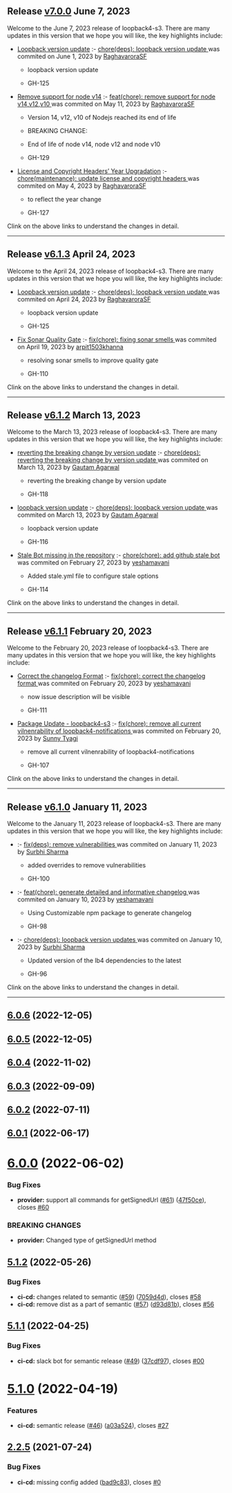 ## Release [v7.0.0](https://github.com/sourcefuse/loopback4-s3/compare/v6.1.3..v7.0.0) June 7, 2023
Welcome to the June 7, 2023 release of loopback4-s3. There are many updates in this version that we hope you will like, the key highlights include:

  - [Loopback version update](https://github.com/sourcefuse/loopback4-s3/issues/125) :- [chore(deps): loopback version update ](https://github.com/sourcefuse/loopback4-s3/commit/e8262c636adaff0f2b5da08f69fd76bf64836b6a) was commited on June 1, 2023 by [RaghavaroraSF](mailto:97958393+RaghavaroraSF@users.noreply.github.com)
    
      - loopback version update
      
      -  GH-125
      
  
  - [Remove support for node v14](https://github.com/sourcefuse/loopback4-s3/issues/129) :- [feat(chore): remove support for node v14,v12,v10 ](https://github.com/sourcefuse/loopback4-s3/commit/0ddbf874bc2966c9f1be3ad0c3afa2319ef9b5fa) was commited on May 11, 2023 by [RaghavaroraSF](mailto:97958393+RaghavaroraSF@users.noreply.github.com)
    
      - Version 14, v12, v10 of Nodejs reached its end of life
      
      -  BREAKING CHANGE:
      
      - End of life of node v14, node v12 and node v10
      
      -  GH-129
      
  
  - [License  and Copyright Headers’ Year Upgradation](https://github.com/sourcefuse/loopback4-s3/issues/127) :- [chore(maintenance): update license and copyright headers ](https://github.com/sourcefuse/loopback4-s3/commit/ae994f62aaa476651fb559cb462fbf945c0487a8) was commited on May 4, 2023 by [RaghavaroraSF](mailto:97958393+RaghavaroraSF@users.noreply.github.com)
    
      - to reflect the year change
      
      -  GH-127
      
  
Clink on the above links to understand the changes in detail.
  ___

## Release [v6.1.3](https://github.com/sourcefuse/loopback4-s3/compare/v6.1.2..v6.1.3) April 24, 2023
Welcome to the April 24, 2023 release of loopback4-s3. There are many updates in this version that we hope you will like, the key highlights include:

  - [Loopback version update](https://github.com/sourcefuse/loopback4-s3/issues/125) :- [chore(deps): loopback version update ](https://github.com/sourcefuse/loopback4-s3/commit/00659c10b5a96ad04612e96e06157a16a071e927) was commited on April 24, 2023 by [RaghavaroraSF](mailto:97958393+RaghavaroraSF@users.noreply.github.com)
    
      - loopback version update
      
      -  GH-125
      
  
  - [Fix Sonar Quality Gate](https://github.com/sourcefuse/loopback4-s3/issues/110) :- [fix(chore): fixing sonar smells ](https://github.com/sourcefuse/loopback4-s3/commit/9e904b59b9beaf54ecee1d0b0cb9329d00b3abc3) was commited on April 19, 2023 by [arpit1503khanna](mailto:108673359+arpit1503khanna@users.noreply.github.com)
    
      - resolving sonar smells to improve quality gate
      
      -  GH-110
      
  
Clink on the above links to understand the changes in detail.
  ___

## Release [v6.1.2](https://github.com/sourcefuse/loopback4-s3/compare/v6.1.1..v6.1.2) March 13, 2023
Welcome to the March 13, 2023 release of loopback4-s3. There are many updates in this version that we hope you will like, the key highlights include:

  - [reverting the breaking change by version update](https://github.com/sourcefuse/loopback4-s3/issues/118) :- [chore(deps): reverting the breaking change by version update ](https://github.com/sourcefuse/loopback4-s3/commit/908cc29520bbcb448a90cacdcca6c5dd41dc7009) was commited on March 13, 2023 by [Gautam Agarwal](mailto:108651274+gautam23-sf@users.noreply.github.com)
    
      - reverting the breaking change by version update
      
      -  GH-118
      
  
  - [loopback version update](https://github.com/sourcefuse/loopback4-s3/issues/116) :- [chore(deps): loopback version update ](https://github.com/sourcefuse/loopback4-s3/commit/9947bfa7415cec14760d372bbf10a911374a4686) was commited on March 13, 2023 by [Gautam Agarwal](mailto:108651274+gautam23-sf@users.noreply.github.com)
    
      - loopback version update
      
      -  GH-116
      
  
  - [Stale Bot missing in the repository](https://github.com/sourcefuse/loopback4-s3/issues/114) :- [chore(chore): add github stale bot ](https://github.com/sourcefuse/loopback4-s3/commit/ddbc2a256c3cba4e2fcb68b40cf8677cc6a551af) was commited on February 27, 2023 by [yeshamavani](mailto:83634146+yeshamavani@users.noreply.github.com)
    
      - Added stale.yml file to configure stale options
      
      -  GH-114
      
  
Clink on the above links to understand the changes in detail.
  ___

## Release [v6.1.1](https://github.com/sourcefuse/loopback4-s3/compare/v6.1.0..v6.1.1) February 20, 2023
Welcome to the February 20, 2023 release of loopback4-s3. There are many updates in this version that we hope you will like, the key highlights include:

  - [Correct the changelog Format](https://github.com/sourcefuse/loopback4-s3/issues/111) :- [fix(chore): correct the changelog format ](https://github.com/sourcefuse/loopback4-s3/commit/13a3e0b919206480379b994315e2a4a4206749b2) was commited on February 20, 2023 by [yeshamavani](mailto:83634146+yeshamavani@users.noreply.github.com)
    
      - now issue description will be visible
      
      -  GH-111
      
  
  - [Package Update - loopback4-s3](https://github.com/sourcefuse/loopback4-s3/issues/107) :- [fix(chore): remove all current vilnenrability of loopback4-notifications ](https://github.com/sourcefuse/loopback4-s3/commit/b62d089a46d33922a7e0be331576f269eda6a656) was commited on February 20, 2023 by [Sunny Tyagi](mailto:107617248+Tyagi-Sunny@users.noreply.github.com)
    
      - remove all current vilnenrability of loopback4-notifications
      
      -  GH-107
      
  
Clink on the above links to understand the changes in detail.
  ___

## Release [v6.1.0](https://github.com/sourcefuse/loopback4-s3/compare/v6.0.6..v6.1.0) January 11, 2023
Welcome to the January 11, 2023 release of loopback4-s3. There are many updates in this version that we hope you will like, the key highlights include:

  - [](https://github.com/sourcefuse/loopback4-s3/issues/-100) :- [fix(deps): remove vulnerabilities ](https://github.com/sourcefuse/loopback4-s3/commit/bd44e3efbda7ef7764833898f747362b6857a8b8) was commited on January 11, 2023 by [Surbhi Sharma](mailto:98279679+Surbhi-sharma1@users.noreply.github.com)
    
      - added overrides to remove vulnerabilities
      
      -  GH-100
      
  
  - [](https://github.com/sourcefuse/loopback4-s3/issues/-98) :- [feat(chore): generate detailed and informative changelog ](https://github.com/sourcefuse/loopback4-s3/commit/2f8c6997bf914bb8862f77da40088a39d034975f) was commited on January 10, 2023 by [yeshamavani](mailto:83634146+yeshamavani@users.noreply.github.com)
    
      - Using Customizable npm package to generate changelog
      
      -  GH-98
      
  
  - [](https://github.com/sourcefuse/loopback4-s3/issues/-96) :- [chore(deps): loopback version updates ](https://github.com/sourcefuse/loopback4-s3/commit/16e7a8a3f67875c553317c39ff4ce7f6bc9c9797) was commited on January 10, 2023 by [Surbhi Sharma](mailto:98279679+Surbhi-sharma1@users.noreply.github.com)
    
      - Updated version of the lb4 dependencies to the latest
      
      -  GH-96
      
  
Clink on the above links to understand the changes in detail.
  ___

## [6.0.6](https://github.com/sourcefuse/loopback4-s3/compare/v6.0.5...v6.0.6) (2022-12-05)

## [6.0.5](https://github.com/sourcefuse/loopback4-s3/compare/v6.0.4...v6.0.5) (2022-12-05)

## [6.0.4](https://github.com/sourcefuse/loopback4-s3/compare/v6.0.3...v6.0.4) (2022-11-02)

## [6.0.3](https://github.com/sourcefuse/loopback4-s3/compare/v6.0.2...v6.0.3) (2022-09-09)

## [6.0.2](https://github.com/sourcefuse/loopback4-s3/compare/v6.0.1...v6.0.2) (2022-07-11)

## [6.0.1](https://github.com/sourcefuse/loopback4-s3/compare/v6.0.0...v6.0.1) (2022-06-17)

# [6.0.0](https://github.com/sourcefuse/loopback4-s3/compare/v5.1.2...v6.0.0) (2022-06-02)


### Bug Fixes

* **provider:** support all commands for getSignedUrl ([#61](https://github.com/sourcefuse/loopback4-s3/issues/61)) ([47f50ce](https://github.com/sourcefuse/loopback4-s3/commit/47f50ce14c54f02c9b48ac17bd4af3a5330fd268)), closes [#60](https://github.com/sourcefuse/loopback4-s3/issues/60)


### BREAKING CHANGES

* **provider:** Changed type of getSignedUrl method

## [5.1.2](https://github.com/sourcefuse/loopback4-s3/compare/v5.1.1...v5.1.2) (2022-05-26)


### Bug Fixes

* **ci-cd:** changes related to semantic ([#59](https://github.com/sourcefuse/loopback4-s3/issues/59)) ([7059d4d](https://github.com/sourcefuse/loopback4-s3/commit/7059d4d8844fbc68b907fd5e4eff6629bb3a2b0d)), closes [#58](https://github.com/sourcefuse/loopback4-s3/issues/58)
* **ci-cd:** remove dist as a part of semantic ([#57](https://github.com/sourcefuse/loopback4-s3/issues/57)) ([d93d81b](https://github.com/sourcefuse/loopback4-s3/commit/d93d81b58161892a5ba17fec3917a364c1e314bc)), closes [#56](https://github.com/sourcefuse/loopback4-s3/issues/56)

## [5.1.1](https://github.com/sourcefuse/loopback4-s3/compare/v5.1.0...v5.1.1) (2022-04-25)


### Bug Fixes

* **ci-cd:** slack bot for semantic release ([#49](https://github.com/sourcefuse/loopback4-s3/issues/49)) ([37cdf97](https://github.com/sourcefuse/loopback4-s3/commit/37cdf9757770db3ef34f6bfd4a8487572577ae6e)), closes [#00](https://github.com/sourcefuse/loopback4-s3/issues/00)

# [5.1.0](https://github.com/sourcefuse/loopback4-s3/compare/v5.0.4...v5.1.0) (2022-04-19)


### Features

* **ci-cd:** semantic release ([#46](https://github.com/sourcefuse/loopback4-s3/issues/46)) ([a03a524](https://github.com/sourcefuse/loopback4-s3/commit/a03a524271ecfea4b8d76f858f6b177433fdcd29)), closes [#27](https://github.com/sourcefuse/loopback4-s3/issues/27)

## [2.2.5](https://github.com/sourcefuse/loopback4-s3/compare/v2.2.4...v2.2.5) (2021-07-24)


### Bug Fixes

* **ci-cd:** missing config added ([bad9c83](https://github.com/sourcefuse/loopback4-s3/commit/bad9c8364ba9c7bfdcfa1ca0cadb617bebb65c99)), closes [#0](https://github.com/sourcefuse/loopback4-s3/issues/0)
